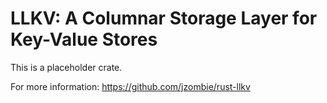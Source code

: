 # LLKV: A Columnar Storage Layer for Key-Value Stores

This is a placeholder crate.

For more information: https://github.com/jzombie/rust-llkv
